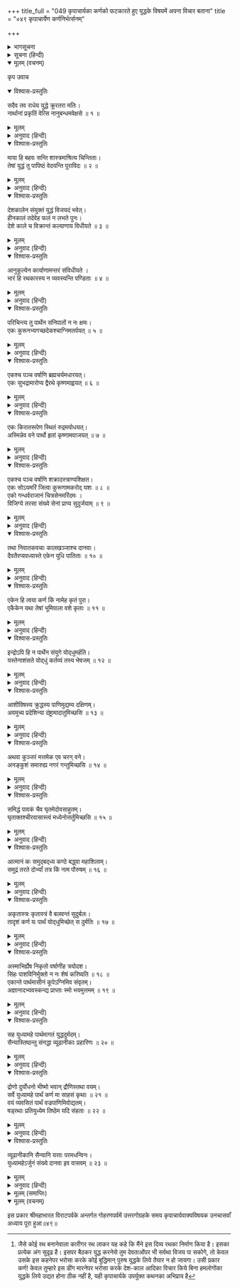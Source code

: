 +++
title_full = "049 कृपाचार्यका कर्णको फटकारते हुए युद्धके विषयमें अपना विचार बताना"
title = "०४९ कृपाचार्येण कर्णनिर्भर्त्सनम्"

+++

<details><summary>भागसूचना</summary>

एकोनपञ्चाशत्तमोऽध्यायः
</details>

<details><summary>सूचना (हिन्दी)</summary>

कृपाचार्यका कर्णको फटकारते हुए युद्धके विषयमें अपना विचार बताना
</details>

<details open><summary>मूलम् (वचनम्)</summary>

कृप उवाच
</details>

<details open><summary>विश्वास-प्रस्तुतिः</summary>

सदैव तव राधेय युद्धे क्रूरतरा मतिः।  
नार्थानां प्रकृतिं वेत्सि नानुबन्धमवेक्षसे ॥ १ ॥
</details>

<details><summary>मूलम्</summary>

सदैव तव राधेय युद्धे क्रूरतरा मतिः।  
नार्थानां प्रकृतिं वेत्सि नानुबन्धमवेक्षसे ॥ १ ॥
</details>

<details><summary>अनुवाद (हिन्दी)</summary>

_तदनन्तर कृपाचार्यने कहा—_ राधानन्दन! युद्धके विषयमें तुम्हारा विचार सदा ही क्रूरतापूर्ण रहता है। तुम न तो कार्योंके स्वरूपको ही जानते हो और न उनके परिणामका ही विचार करते हो॥१॥
</details>

<details open><summary>विश्वास-प्रस्तुतिः</summary>

माया हि बहवः सन्ति शास्त्रमाश्रित्य चिन्तिताः।  
तेषां युद्धं तु पापिष्ठं वेदयन्ति पुराविदः ॥ २ ॥
</details>

<details><summary>मूलम्</summary>

माया हि बहवः सन्ति शास्त्रमाश्रित्य चिन्तिताः।  
तेषां युद्धं तु पापिष्ठं वेदयन्ति पुराविदः ॥ २ ॥
</details>

<details><summary>अनुवाद (हिन्दी)</summary>

मैंने शास्त्रका आश्रय लेकर बहुत-सी मायाओंका चिन्तन किया है; किंतु उन सबमें युद्ध ही सर्वाधिक पापपूर्ण कर्म है—ऐसा प्राचीन विद्वान् बताते हैं॥२॥
</details>

<details open><summary>विश्वास-प्रस्तुतिः</summary>

देशकालेन संयुक्तं युद्धं विजयदं भवेत्।  
हीनकालं तदेवेह फलं न लभते पुनः।  
देशे काले च विक्रान्तं कल्याणाय विधीयते ॥ ३ ॥
</details>

<details><summary>मूलम्</summary>

देशकालेन संयुक्तं युद्धं विजयदं भवेत्।  
हीनकालं तदेवेह फलं न लभते पुनः।  
देशे काले च विक्रान्तं कल्याणाय विधीयते ॥ ३ ॥
</details>

<details><summary>अनुवाद (हिन्दी)</summary>

देश और कालके अनुसार जो युद्ध किया जाता है, वह विजय देनेवाला होता है; किंतु जो अनुपयुक्त कालमें किया जाता है, वह युद्ध सफल नहीं होता। देश और कालके अनुसार किया हुआ पराक्रम ही कल्याणकारी होता है॥३॥
</details>

<details open><summary>विश्वास-प्रस्तुतिः</summary>

आनुकूल्येन कार्याणामन्तरं संविधीयते ।  
भारं हि रथकारस्य न व्यवस्यन्ति पण्डिताः ॥ ४ ॥
</details>

<details><summary>मूलम्</summary>

आनुकूल्येन कार्याणामन्तरं संविधीयते ।  
भारं हि रथकारस्य न व्यवस्यन्ति पण्डिताः ॥ ४ ॥
</details>

<details><summary>अनुवाद (हिन्दी)</summary>

देश और कालकी अनुकूलता होनेसे ही कार्योंका फल सिद्ध होता है। विद्वान् पुरुष रथ बनानेवाले (सूत) की बातपर ही सारा भार डालकर स्वयं देश-कालका विचार किये बिना युद्ध आदिका निश्चय नहीं करते[^*]॥४॥
</details>

<details open><summary>विश्वास-प्रस्तुतिः</summary>

परिचिन्त्य तु पार्थेन संनिपातों न नः क्षमः।  
एकः कुरूनभ्यगच्छदेकश्चाग्निमतर्पयत् ॥ ५ ॥
</details>

<details><summary>मूलम्</summary>

परिचिन्त्य तु पार्थेन संनिपातों न नः क्षमः।  
एकः कुरूनभ्यगच्छदेकश्चाग्निमतर्पयत् ॥ ५ ॥
</details>

<details><summary>अनुवाद (हिन्दी)</summary>

विचार करनेपर तो यही समझमें आता है कि अर्जुनके साथ युद्ध करना हमारे लिये कदापि उचित नहीं है; [क्योंकि वे अकेले भी हमें परास्त कर सकते हैं।] अर्जुनने अकेले ही उत्तरकुरुदेशपर चढ़ाई की और उसे जीत लिया। अकेले ही खाण्डववन देकर अग्निको तृप्त किया॥५॥
</details>

<details open><summary>विश्वास-प्रस्तुतिः</summary>

एकश्च पञ्च वर्षाणि ब्रह्मचर्यमधारयत्।  
एकः सुभद्रामारोप्य द्वैरथे कृष्णमाह्वयत् ॥ ६ ॥
</details>

<details><summary>मूलम्</summary>

एकश्च पञ्च वर्षाणि ब्रह्मचर्यमधारयत्।  
एकः सुभद्रामारोप्य द्वैरथे कृष्णमाह्वयत् ॥ ६ ॥
</details>

<details><summary>अनुवाद (हिन्दी)</summary>

उन्होंने अकेले ही पाँच वर्षतक कठोर तप करते हुए ब्रह्मचर्यव्रतका पालन किया। अकेले ही सुभद्राको रथपर बिठाकर उसका अपहरण किया और द्वन्द्वयुद्धके लिये श्रीकृष्णको भी ललकारा॥६॥
</details>

<details open><summary>विश्वास-प्रस्तुतिः</summary>

एकः किरातरूपेण स्थितं रुद्रमयोधयत्।  
अस्मिन्नेव वने पार्थो हृतां कृष्णामवाजयत् ॥ ७ ॥
</details>

<details><summary>मूलम्</summary>

एकः किरातरूपेण स्थितं रुद्रमयोधयत्।  
अस्मिन्नेव वने पार्थो हृतां कृष्णामवाजयत् ॥ ७ ॥
</details>

<details><summary>अनुवाद (हिन्दी)</summary>

अर्जुनने अकेले ही किरातरूपमें सामने आये हुए भगवान् शंकरसे युद्ध किया। इसी वनवासकी घटना है, जब जयद्रथने द्रौपदीका अपहरण किया था, उस समय भी अर्जुनने अकेले ही उसे हराकर द्रौपदीको उसके हाथसे छुड़ाया था॥७॥
</details>

<details open><summary>विश्वास-प्रस्तुतिः</summary>

एकश्च पञ्च वर्षाणि शक्रादस्त्राण्यशिक्षत।  
एकः सोऽयमरिं जित्वा कुरूणामकरोद् यशः ॥ ८ ॥  
एको गन्धर्वराजानं चित्रसेनमरिंदमः ।  
विजिग्ये तरसा संख्ये सेनां प्राप्य सुदुर्जयाम् ॥ ९ ॥
</details>

<details><summary>मूलम्</summary>

एकश्च पञ्च वर्षाणि शक्रादस्त्राण्यशिक्षत।  
एकः सोऽयमरिं जित्वा कुरूणामकरोद् यशः ॥ ८ ॥  
एको गन्धर्वराजानं चित्रसेनमरिंदमः ।  
विजिग्ये तरसा संख्ये सेनां प्राप्य सुदुर्जयाम् ॥ ९ ॥
</details>

<details><summary>अनुवाद (हिन्दी)</summary>

उन्होंने अकेले ही पाँच वर्षतक स्वर्गमें रहकर साक्षात् इन्द्रसे अस्त्र-शस्त्र सीखे हैं और अकेले ही सब शत्रुओंको जीतकर कुरुवंशका यश बढ़ाया है। शत्रुओंका दमन करनेवाले महावीर अर्जुनने कौरवोंकी घोषयात्राके समय युद्धमें गन्धर्वोंकी दुर्जय सेनाका वेगपूर्वक सामना करते हुए अकेले ही गन्धर्वराज चित्रसेनपर विजय पायी थी॥८-९॥
</details>

<details open><summary>विश्वास-प्रस्तुतिः</summary>

तथा निवातकवचाः कालखञ्जाश्च दानवाः।  
दैवतैरप्यवध्यास्ते एकेन युधि पातिताः ॥ १० ॥
</details>

<details><summary>मूलम्</summary>

तथा निवातकवचाः कालखञ्जाश्च दानवाः।  
दैवतैरप्यवध्यास्ते एकेन युधि पातिताः ॥ १० ॥
</details>

<details><summary>अनुवाद (हिन्दी)</summary>

निवातकवच और कालखञ्ज आदि दानवगण तो देवताओंके लिये भी अवध्य थे, किंतु अर्जुनने अकेले ही उन सबको युद्धमें मार गिराया है॥१०॥
</details>

<details open><summary>विश्वास-प्रस्तुतिः</summary>

एकेन हि त्वया कर्ण किं नामेह कृतं पुरा।  
एकैकेन यथा तेषां भूमिपाला वशे कृताः ॥ ११ ॥
</details>

<details><summary>मूलम्</summary>

एकेन हि त्वया कर्ण किं नामेह कृतं पुरा।  
एकैकेन यथा तेषां भूमिपाला वशे कृताः ॥ ११ ॥
</details>

<details><summary>अनुवाद (हिन्दी)</summary>

किंतु कर्ण! तुम तो बताओ, तुमने पहले कभी अकेले रहकर इस जगत्‌में कौन-सा पुरुषार्थ किया है? पाण्डवोंमेंसे तो एक-एकने विभिन्न दिशाओंमें जाकर वहाँके भूमिपालोंको अपने वशमें कर लिया था [क्या तुमने भी ऐसा कोई कार्य किया है?]॥११॥
</details>

<details open><summary>विश्वास-प्रस्तुतिः</summary>

इन्द्रोऽपि हि न पार्थेन संयुगे योद्‌धुमर्हति।  
यस्तेनाशंसते योद्‌धुं कर्तव्यं तस्य भेषजम् ॥ १२ ॥
</details>

<details><summary>मूलम्</summary>

इन्द्रोऽपि हि न पार्थेन संयुगे योद्‌धुमर्हति।  
यस्तेनाशंसते योद्‌धुं कर्तव्यं तस्य भेषजम् ॥ १२ ॥
</details>

<details><summary>अनुवाद (हिन्दी)</summary>

अर्जुनके साथ तो इन्द्र भी रणभूमिमें खड़े होकर युद्ध नहीं कर सकते। फिर जो उनसे अकेले भिड़नेकी बात करता है, (वह पागल है।) उसकी दवा करानी चाहिये॥१२॥
</details>

<details open><summary>विश्वास-प्रस्तुतिः</summary>

आशीविषस्य क्रुद्धस्य पाणिमुद्यम्य दक्षिणम्।  
अवमुच्य प्रदेशिन्या दंष्ट्रामादातुमिच्छसि ॥ १३ ॥
</details>

<details><summary>मूलम्</summary>

आशीविषस्य क्रुद्धस्य पाणिमुद्यम्य दक्षिणम्।  
अवमुच्य प्रदेशिन्या दंष्ट्रामादातुमिच्छसि ॥ १३ ॥
</details>

<details><summary>अनुवाद (हिन्दी)</summary>

सूतपुत्र! (अर्जुनके साथ अकेले भिड़नेका साहस करके) तुम मानो क्रोधमें भरे हुए विषधर सर्पके मुखमें अपना दाहिना हाथ उठाकर डालना और तर्जनी अंगुलीसे उसके दाँत उखाड़ लेना चाहते हो॥१३॥
</details>

<details open><summary>विश्वास-प्रस्तुतिः</summary>

अथवा कुञ्जरं मत्तमेक एव चरन् वने।  
अनङ्‌कुशं समारुह्य नगरं गन्तुमिच्छसि ॥ १४ ॥
</details>

<details><summary>मूलम्</summary>

अथवा कुञ्जरं मत्तमेक एव चरन् वने।  
अनङ्‌कुशं समारुह्य नगरं गन्तुमिच्छसि ॥ १४ ॥
</details>

<details><summary>अनुवाद (हिन्दी)</summary>

अथवा वनमें अकेले घूमते हुए तुम बिना अंकुशके ही मतवाले हाथीकी पीठपर बैठकर नगरमें जाना चाहते हो॥१४॥
</details>

<details open><summary>विश्वास-प्रस्तुतिः</summary>

समिद्धं पावकं चैव घृतमेदोवसाहुतम्।  
घृताक्तश्चीरवासास्त्वं मध्येनोत्तर्तुमिच्छसि ॥ १५ ॥
</details>

<details><summary>मूलम्</summary>

समिद्धं पावकं चैव घृतमेदोवसाहुतम्।  
घृताक्तश्चीरवासास्त्वं मध्येनोत्तर्तुमिच्छसि ॥ १५ ॥
</details>

<details><summary>अनुवाद (हिन्दी)</summary>

अथवा अपने शरीरमें घी पोतकर चिथड़े या वल्कल पहने हुए तुम घी, मेदा और चर्बी आदिकी आहुतियोंसे प्रज्वलित आगके भीतरसे होकर निकलना चाहते हो॥१५॥
</details>

<details open><summary>विश्वास-प्रस्तुतिः</summary>

आत्मानं कः समुद्बद्‌ध्य कण्ठे बद्ध्वा महाशिलाम्।  
समुद्रं तरते दोर्भ्यां तत्र किं नाम पौरुषम् ॥ १६ ॥
</details>

<details><summary>मूलम्</summary>

आत्मानं कः समुद्बद्‌ध्य कण्ठे बद्ध्वा महाशिलाम्।  
समुद्रं तरते दोर्भ्यां तत्र किं नाम पौरुषम् ॥ १६ ॥
</details>

<details><summary>अनुवाद (हिन्दी)</summary>

अपने-आपको बन्धनसे जकड़कर और गलेमें बड़ी भारी शिला बाँधकर कौन दोनों हाथोंसे तैरता हुआ समुद्रको पार कर सकता है? उसमें क्या यह पुरुषार्थ है! अर्थात् मूर्खता है॥१६॥
</details>

<details open><summary>विश्वास-प्रस्तुतिः</summary>

अकृतास्त्रः कृतास्त्रं वै बलवन्तं सुदुर्बलः।  
तादृशं कर्ण यः पार्थं योद्‌धुमिच्छेत् स दुर्मतिः ॥ १७ ॥
</details>

<details><summary>मूलम्</summary>

अकृतास्त्रः कृतास्त्रं वै बलवन्तं सुदुर्बलः।  
तादृशं कर्ण यः पार्थं योद्‌धुमिच्छेत् स दुर्मतिः ॥ १७ ॥
</details>

<details><summary>अनुवाद (हिन्दी)</summary>

कर्ण! जिसने अस्त्र-शस्त्रोंकी पूर्ण शिक्षा न पायी हो, वह अत्यन्त दुर्बल पुरुष यदि अस्त्र-शस्त्रोंकी कलामें प्रवीण तथा कुन्तीपुत्र अर्जुन-जैसे बलवान् वीरसे युद्ध करना चाहे, तो समझना चाहिये कि उसकी बुद्धि मारी गयी है॥१७॥
</details>

<details open><summary>विश्वास-प्रस्तुतिः</summary>

अस्माभिर्ह्येष निकृतो वर्षाणीह त्रयोदश।  
सिंहः पाशविनिर्मुक्तो न नः शेषं करिष्यति ॥ १८ ॥  
एकान्ते पार्थमासीनं कूपेऽग्निमिव संवृतम्।  
अज्ञानादभ्यवस्कन्द्य प्राप्ताः स्मो भयमुत्तमम् ॥ १९ ॥
</details>

<details><summary>मूलम्</summary>

अस्माभिर्ह्येष निकृतो वर्षाणीह त्रयोदश।  
सिंहः पाशविनिर्मुक्तो न नः शेषं करिष्यति ॥ १८ ॥  
एकान्ते पार्थमासीनं कूपेऽग्निमिव संवृतम्।  
अज्ञानादभ्यवस्कन्द्य प्राप्ताः स्मो भयमुत्तमम् ॥ १९ ॥
</details>

<details><summary>अनुवाद (हिन्दी)</summary>

हमलोगोंने तेरह वर्षोंतक इन्हें वनमें रखकर इनके साथ कपटपूर्ण बर्ताव किया है। (अब ये प्रतिज्ञाके बन्धनसे मुक्त हो गये हैं;) अतः बन्धनसे छूटे हुए सिंहकी भाँति क्या वे हमारा नाश न कर डालेंगे? कुएँमें छिपी हुई अग्निके समान यहाँ एकान्तमें स्थित कुन्तीपुत्र अर्जुनके पास हम अज्ञानवश आ पहुँचे हैं और भारी भय एवं संकटमें पड़ गये हैं॥१८-१९॥
</details>

<details open><summary>विश्वास-प्रस्तुतिः</summary>

सह युध्यामहे पार्थमागतं युद्धदुर्मदम्।  
सैन्यास्तिष्ठन्तु संनद्धा व्यूढानीकाः प्रहारिणः ॥ २० ॥
</details>

<details><summary>मूलम्</summary>

सह युध्यामहे पार्थमागतं युद्धदुर्मदम्।  
सैन्यास्तिष्ठन्तु संनद्धा व्यूढानीकाः प्रहारिणः ॥ २० ॥
</details>

<details><summary>अनुवाद (हिन्दी)</summary>

इसलिये हमारा विचार है कि हमलोग एक साथ संगठित होकर यहाँ आये हुए रणोन्मत्त अर्जुनके साथ युद्ध करें। हमारे सैनिक कवच बाँधकर खड़े रहें, सेनाका व्यूह बना लिया जाय और सब लोग प्रहार करनेके लिये उद्यत हो जायँ॥२०॥
</details>

<details open><summary>विश्वास-प्रस्तुतिः</summary>

द्रोणो दुर्योधनो भीष्मो भवान् द्रौणिस्तथा वयम्।  
सर्वे युध्यामहे पार्थं कर्ण मा साहसं कृथाः ॥ २१ ॥  
वयं व्यवसितं पार्थं वज्रपाणिमिवोद्यतम्।  
षड्‌रथाः प्रतियुध्येम तिष्ठेम यदि संहताः ॥ २२ ॥
</details>

<details><summary>मूलम्</summary>

द्रोणो दुर्योधनो भीष्मो भवान् द्रौणिस्तथा वयम्।  
सर्वे युध्यामहे पार्थं कर्ण मा साहसं कृथाः ॥ २१ ॥  
वयं व्यवसितं पार्थं वज्रपाणिमिवोद्यतम्।  
षड्‌रथाः प्रतियुध्येम तिष्ठेम यदि संहताः ॥ २२ ॥
</details>

<details><summary>अनुवाद (हिन्दी)</summary>

कर्ण! तुम अकेले अर्जुनसे भिड़नेका दुःसाहस न करो। आचार्य द्रोण, दुर्योधन, भीष्म, तुम, अश्वत्थामा और हम सब मिलकर अर्जुनसे युद्ध करेंगे। यदि हम छहों महारथी संगठित होकर सामना करें, तभी इन्द्रके सदृश दुर्धर्ष एवं दृढ़निश्चयी कुलीपुत्र अर्जुनके साथ युद्ध कर सकते हैं॥
</details>

<details open><summary>विश्वास-प्रस्तुतिः</summary>

व्यूढानीकानि सैन्यानि यत्ताः परमधन्विनः।  
युध्यामहेऽर्जुनं संख्ये दानवा इव वासवम् ॥ २३ ॥
</details>

<details><summary>मूलम्</summary>

व्यूढानीकानि सैन्यानि यत्ताः परमधन्विनः।  
युध्यामहेऽर्जुनं संख्ये दानवा इव वासवम् ॥ २३ ॥
</details>

<details><summary>अनुवाद (हिन्दी)</summary>

सेनाओंकी व्यूहरचना हो जाय और हम सभी श्रेष्ठ धनुर्धर सावधान रहें, तो जैसे दानव इन्द्रसे भिड़ते हैं, उसी प्रकार हम युद्धमें अर्जुनका सामना कर सकते हैं॥
</details>

<details><summary>मूलम् (समाप्तिः)</summary>

इति श्रीमहाभारते विराटपर्वणि गोहरणपर्वणि उत्तरगोग्रहे कृपवाक्यं नाम एकोनपञ्चाशत्तमोऽध्यायः॥४९॥
</details>

<details open><summary>मूलम् (वचनम्)</summary>

इस प्रकार श्रीमहाभारत विराटपर्वके अन्तर्गत गोहरणपर्वमें उत्तरगोग्रहके समय कृपाचार्यवाक्यविषयक उनचासवाँ अध्याय पूरा हुआ॥४९॥
</details>

[^*]: जैसे कोई रथ बनानेवाला कारीगर रथ लाकर यह कहे कि मैंने इस दिव्य रथका निर्माण किया है। इसका प्रत्येक अंग सुदृढ़ है। इसपर बैठकर युद्ध करनेसे तुम देवताओंपर भी सर्वथा विजय पा सकोगे, तो केवल उसके इस कहनेपर भरोसा करके कोई बुद्धिमान् पुरुष युद्धके लिये तैयार न हो जायगा। उसी प्रकार कर्ण! केवल तुम्हारे इस डींग मारनेपर भरोसा करके देश-काल आदिका विचार किये बिना हमलोगोंका युद्धके लिये उद्यत होना ठीक नहीं है, यही कृपाचार्यके उपर्युक्त कथनका अभिप्राय है
